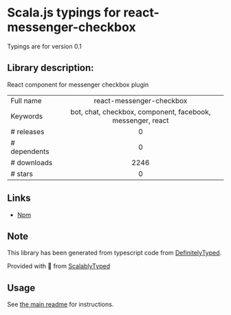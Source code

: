 
# Scala.js typings for react-messenger-checkbox

Typings are for version 0.1

## Library description:
React component for messenger checkbox plugin

|                    |                 |
| ------------------ | :-------------: |
| Full name          | react-messenger-checkbox |
| Keywords           | bot, chat, checkbox, component, facebook, messenger, react |
| # releases         | 0 |
| # dependents       | 0 |
| # downloads        | 2246 |
| # stars            | 0 |

## Links
- [Npm](https://www.npmjs.com/package/react-messenger-checkbox)
    


## Note
This library has been generated from typescript code from [DefinitelyTyped](https://definitelytyped.org).

Provided with :purple_heart: from [ScalablyTyped](https://github.com/oyvindberg/ScalablyTyped)

## Usage
See [the main readme](../../readme.md) for instructions.


